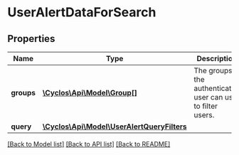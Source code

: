 # UserAlertDataForSearch

## Properties
Name | Type | Description | Notes
------------ | ------------- | ------------- | -------------
**groups** | [**\Cyclos\Api\Model\Group[]**](Group.md) | The groups the authenticated user can use to filter users. | [optional] 
**query** | [**\Cyclos\Api\Model\UserAlertQueryFilters**](UserAlertQueryFilters.md) |  | [optional] 

[[Back to Model list]](../../README.md#documentation-for-models) [[Back to API list]](../../README.md#documentation-for-api-endpoints) [[Back to README]](../../README.md)

